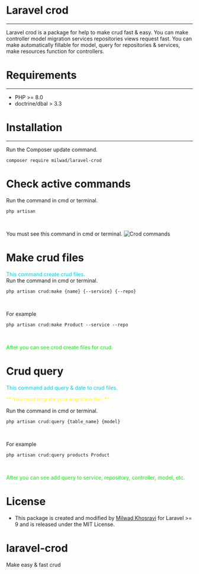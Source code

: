 # Laravel crod
***
Laravel crod is a package for help to make crud fast & easy.
You can make controller model migration services repositories views request fast.
You can make automatically fillable for model, query for repositories & services, make resources function for controllers.

# Requirements
***
- PHP >= 8.0
- doctrine/dbal > 3.3

# Installation
***
Run the Composer update command. <br>
```
composer require milwad/laravel-crod
```

# Check active commands
Run the command in cmd or terminal. <br>
```
php artisan
```
<br>

You must see this command in cmd or terminal.
![Crod commands](https://s6.uupload.ir/files/carbon_(1)_on5l.png "Crod commands")

# Make crud files
<font color="succe">This command create crud files.</font> <br>
Run the command in cmd or terminal. <br>
```
php artisan crud:make {name} {--service} {--repo}
``` 
<br>

For example <br>
```
php artisan crud:make Product --service --repo
```
<br>

<font color="info">After you can see crod create files for crud.</font>

# Crud query
<font color="succe">This command add query & date to crud files.</font> <br>

<font color="yellow">** You must migrate your migration file. ** </font> <br>

Run the command in cmd or terminal. <br>
```
php artisan crud:query {table_name} {model}
```
<br>

For example <br>
```
php artisan crud:query products Product
```
<br>

<font color="info">After you can see add query to service, repository, controller, model, etc.</font>

# License 
* This package is created and modified by <a href="https://github.com/milwad-dev" target="_blank">Milwad Khosravi</a> for Laravel >= 9 and is released under the MIT License.
# laravel-crod
Make easy &amp; fast crud
